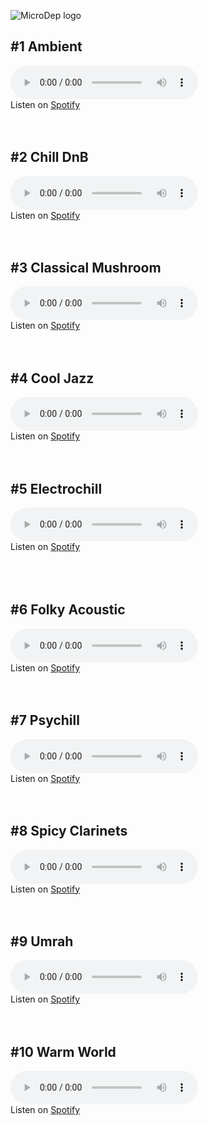 ![MicroDep logo](/microdepmusic/docs/assets/2line_black.jpg)

## #1 Ambient
<audio src="https://barbelith.quetzal-barb.ts.net:10000/microdep/MicroDep%20-%20Ambient.mp3" controls> </audio>  
Listen on [Spotify](https://open.spotify.com/playlist/6GMTi8qhp376yMh9VIj5eA?si=27679897c94646a1)  
<br><br>  
    
## #2 Chill DnB
<audio src="https://barbelith.quetzal-barb.ts.net:10000/microdep/MicroDep%20-%20Chill%20DnB.mp3" controls> </audio>  
Listen on [Spotify](https://open.spotify.com/playlist/4NLqXwqmyFUFlvONrv9Dq3?si=9727199caf384e6f)  
<br><br>

## #3 Classical Mushroom
<audio src="https://barbelith.quetzal-barb.ts.net:10000/microdep/MicroDep%20-%20Classical%20Mushroom.mp3" controls> </audio>  
Listen on [Spotify](https://open.spotify.com/playlist/145Rqlz847rIzdeiFpxGkU?si=ffa5617102e64f10)  
<br><br>

## #4 Cool Jazz
<audio src="https://barbelith.quetzal-barb.ts.net:10000/microdep/MicroDep%20-%20Cool%20Jazz.mp3" controls> </audio>  
Listen on [Spotify](https://open.spotify.com/playlist/5duDHHpPaK7wGrrP7s7Xfz?si=3a0c420f84194d44)  
<br><br>

## #5 Electrochill
<audio src="https://barbelith.quetzal-barb.ts.net:10000/microdep/MicroDep%20-%20Electrochill.mp3" controls> </audio>  
Listen on [Spotify](https://open.spotify.com/playlist/5bbnFZwvKOoAv9tAa7ri5H?si=5ad69e11088c40f1)  
<br><br><br>
  

## #6 Folky Acoustic
<audio src="https://barbelith.quetzal-barb.ts.net:10000/microdep/MicroDep%20-%20Folky%20Acoustic.mp3" controls> </audio>  
Listen on [Spotify](https://open.spotify.com/playlist/4vcCb2GI0L8rAUZz7XVvzf?si=0fd87fe8666b40be)  
<br><br>

## #7 Psychill
<audio src="https://barbelith.quetzal-barb.ts.net:10000/microdep/MicroDep%20-%20Psychill.mp3" controls> </audio>  
Listen on [Spotify](https://open.spotify.com/playlist/3tdUl5OnmOSrPJSG8Remaf?si=b38beb516e5a4c26)  
<br><br>

## #8 Spicy Clarinets
<audio src="https://barbelith.quetzal-barb.ts.net:10000/microdep/MicroDep%20-%20Spicy%20Clarinets.mp3" controls> </audio>  
Listen on [Spotify](https://open.spotify.com/playlist/7rDVp1xZTkV7dlz2IQVRnX?si=98b4870c764146a5)  
<br><br>

## #9 Umrah
<audio src="https://barbelith.quetzal-barb.ts.net:10000/microdep/MicroDep%20-%20Umrah.mp3" controls> </audio>  
Listen on [Spotify](https://open.spotify.com/playlist/5Uvo1cpMHIfg0rbli6iv1J?si=cd46ee7fa47f4e9e)  
<br><br>

## #10 Warm World
<audio src="https://barbelith.quetzal-barb.ts.net:10000/microdep/MicroDep%20-%20Warm%20World.mp3" controls> </audio>  
Listen on [Spotify](https://open.spotify.com/playlist/576glb2V9t6syiEHVvfeaa?si=04b32735682445e4)  
<br><br>

